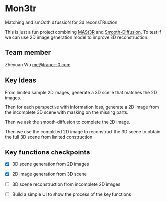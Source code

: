 # Mon3tr

Matching and smOoth difussioN for 3d reconsTRuction

This is just a fun project combining [MASt3R](https://github.com/naver/mast3r) and [Smooth-Diffusion](https://github.com/SHI-Labs/Smooth-Diffusion). To test if we can use 2D image generation model to improve 3D reconstruction.

## Team member

Zheyuan Wu <me@trance-0.com>

## Key Ideas

From limited sample 2D images, generate a 3D scene that matches the 2D images.

Then for each perspective with information loss, generate a 2D image from the incomplete 3D scene with masking on the missing parts.

Then we ask the smooth-diffusion to complete the 2D image.

Then we use the completed 2D image to reconstruct the 3D scene to obtain the full 3D scene from limited construction.

## Key functions checkpoints

- [x] 3D scene generation from 2D images
- [x] 2D image generation from 3D scene
- [ ] 3D scene reconstruction from incomplete 2D images

- [ ] Build a simple UI to show the process of the key functions



